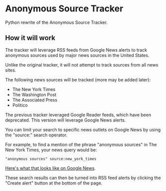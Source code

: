 
# Anonymous Source Tracker

Python rewrite of the Anonymous Source Tracker.

## How it will work

The tracker will leverage RSS feeds from Google News alerts to track anonymous sources used by major news sources in the United States.

Unlike the original tracker, it will not attempt to track sources from all news sites.

The following news sources will be tracked (more may be added later):

* The New York Times
* The Washington Post
* The Associated Press
* Politico

The previous tracker leveraged Google Reader feeds, which have been deprecated. This version will leverage Google News alerts.

You can limit your search to specific news outlets on Google News by using the "source:" search operator.

For example, to find a mention of the phrase "anonymous sources" in The New York Times, your news query would be:

    "anonymous sources" source:new_york_times

[Here's what that looks like on Google News](https://www.google.com/search?hl=en&gl=us&tbm=nws&authuser=0&q=%22anonymous+sources%22+source%3Anew_york_times&oq=%22anonymous+sources%22+source%3Anew_york_times).

These search results can then be turned into RSS feed alerts by clicking the "Create alert" button at the bottom of the page.

